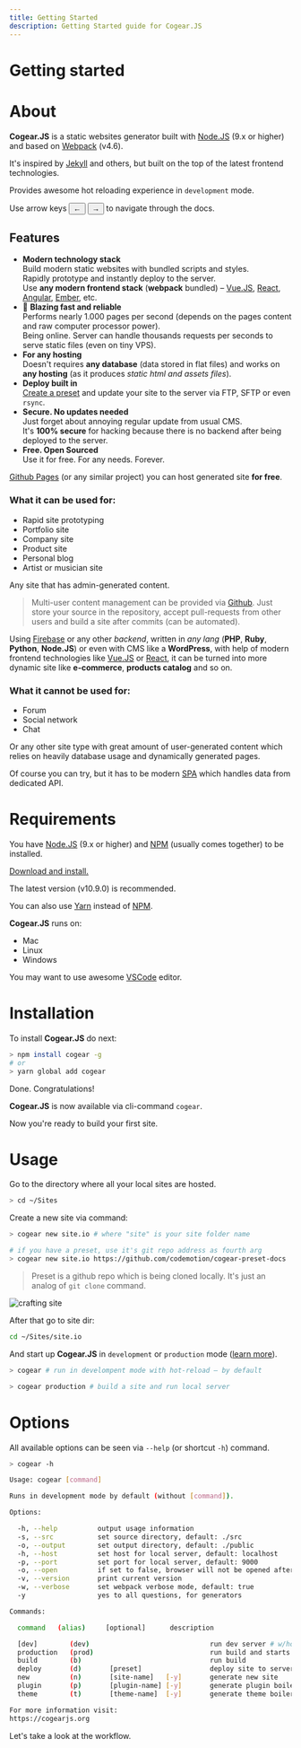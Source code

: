 ```yaml
---
title: Getting Started
description: Getting Started guide for Cogear.JS
---
```

# Getting started
# About

**Cogear.JS** is a static websites generator built with [Node.JS](https://nodejs.org) (9.x or higher) and based on [Webpack](https://webpack.js.org) (v4.6).

It's inspired by [Jekyll](https://jekyllrb.com) and others, but built on the top of the latest frontend technologies.

Provides awesome hot reloading experience in `development` mode.

<article class="message is-info is-desktop">
  <div class="message-body">Use arrow keys <button>&larr;</button> <button>&rarr;</button> to navigate through the docs.</div>
</article>

## Features
* <i class="fab fa-js" style="color:#5e0ce5"></i> **Modern technology stack** <br>Build modern static websites with bundled scripts and styles.<br>Rapidly prototype and instantly deploy to the server.<br>
Use **any modern frontend stack** (**webpack** bundled) – [Vue.JS](https://vuejs.org), [React](https://reactjs.org), [Angular](https://angular.io), [Ember](https://emberjs.org), etc.
* 🚀  **Blazing fast and reliable**<br>
Performs nearly 1.000 pages per second (depends on the pages content and raw computer processor power).<br>
 Being online. Server can handle thousands requests per seconds to serve static files (even on tiny VPS).
* <i class="fas fa-database" style="color: rgb(41.5%, 46%, 41.5%)"></i> **For any hosting**<br>
Doesn't requires **any database** (data stored in flat files) and works on **any hosting** (as it produces *static html and assets files*).
* <i class="fas fa-shipping-fast" style="color: orange"></i> **Deploy built in**<br>
[Create a preset](/docs/deploy) and update your site to the server via FTP, SFTP or even `rsync`.
* <i class="fas fa-lock"></i> **Secure. No updates needed**<br> 
Just forget about annoying regular update from usual CMS.<br>
It's **100% secure** for hacking because there is no backend after being deployed to the server.
* <i class="fab fa-osi" style="color: green"></i> **Free. Open Sourced**<br>
Use it for free. For any needs. Forever.<br>

[Github Pages](https://pages.github.com) (or any similar project) you can host generated site **for free**.

### What it can be used for:
* Rapid site prototyping 
* Portfolio site
* Company site
* Product site
* Personal blog
* Artist or musician site

Any site that has admin-generated content. 

> Multi-user content management can be provided via [Github](https://github.com). Just store your source in the repository, accept pull-requests from other users and build a site after commits (can be automated).

Using [Firebase](https://firebase.google.com) or any other _backend_, written in _any lang_ (**PHP**, **Ruby**, **Python**, **Node.JS**) or even with CMS like a **WordPress**, with help of modern frontend technologies like [Vue.JS](https://vuejs.org) or [React](https://reactjs.org), it can be turned into more dynamic site like **e-commerce**, **products catalog** and so on.

### What it cannot be used for:
* Forum
* Social network
* Chat

Or any other site type with great amount of user-generated content which relies on heavily database usage and dynamically generated pages.

Of course you can try, but it has to be modern [SPA](https://en.wikipedia.org/wiki/Single-page_application) which handles data from dedicated API.


# Requirements

You have [Node.JS](https://nodejs.org) (9.x or higher) and [NPM](https://www.npmjs.com) (usually comes together) to be installed.

[Download and install.](https://nodejs.org/en/download/)

The latest version (v10.9.0) is recommended.

You can also use [Yarn](https://yarnpkg.com) instead of [NPM](https://www.npmjs.com).

**Cogear.JS** runs on:
* Mac
* Linux
* Windows

You may want to use awesome [VSCode](https://code.visualstudio.com) editor.

# Installation
To install **Cogear.JS** do next:
```bash
> npm install cogear -g
# or
> yarn global add cogear
```
Done. Congratulations!

**Cogear.JS** is now available via cli-command `cogear`.

Now you're ready to build your first site.

# Usage
Go to the directory where all your local sites are hosted.
```bash
> cd ~/Sites
```
Create a new site via command:
```bash
> cogear new site.io # where "site" is your site folder name

# if you have a preset, use it's git repo address as fourth arg
> cogear new site.io https://github.com/codemotion/cogear-preset-docs
```

> Preset is a github repo which is being cloned locally. It's just an analog of `git clone` command.

![crafting site](/images/term.svg)

After that go to site dir:
```bash
cd ~/Sites/site.io
```

And start up **Cogear.JS** in `development` or `production` mode ([learn more](/docs/workflow#modes)).
```bash
> cogear # run in develompent mode with hot-reload – by default

> cogear production # build a site and run local server
```

# Options
All available options can be seen via `--help` (or shortcut `-h`) command.
```bash
> cogear -h

Usage: cogear [command]

Runs in development mode by default (without [command]).

Options:

  -h, --help          output usage information
  -s, --src           set source directory, default: ./src
  -o, --output        set output directory, default: ./public
  -h, --host          set host for local server, default: localhost
  -p, --port          set port for local server, default: 9000
  -o, --open          if set to false, browser will not be opened after build, default: false
  -v, --version       print current version
  -w, --verbose       set webpack verbose mode, default: true
  -y                  yes to all questions, for generators

Commands:

  command   (alias)     [optional]      description

  [dev]        (dev)                              run dev server # w/hot-reload [DEFAULT]
  production   (prod)                             run build and starts static server # no hot reload
  build        (b)                                run build
  deploy       (d)       [preset]                 deploy site to server
  new          (n)       [site-name]   [-y]       generate new site
  plugin       (p)       [plugin-name] [-y]       generate plugin boilerplate
  theme        (t)       [theme-name]  [-y]       generate theme boilerplate

For more information visit:
https://cogearjs.org
```

Let's take a look at the workflow.